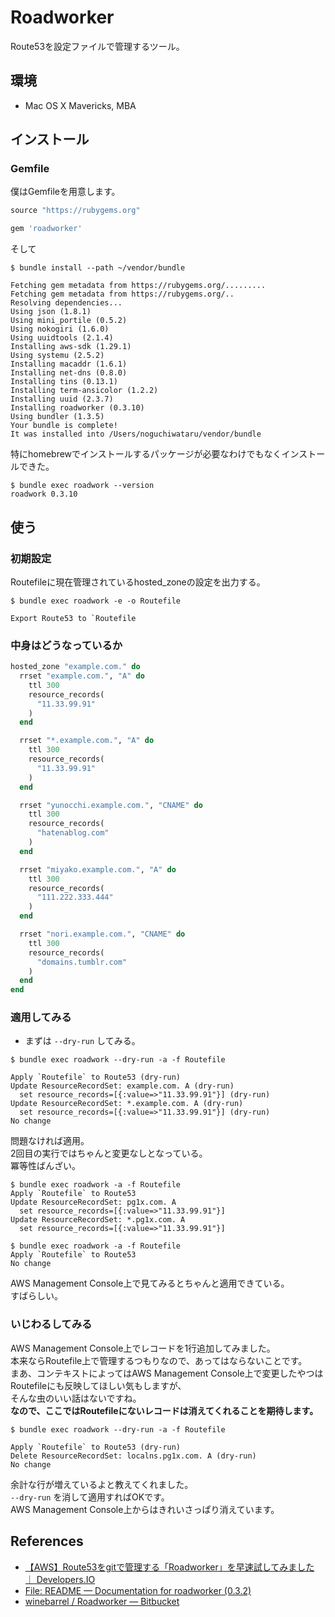 # Roadworker

Route53を設定ファイルで管理するツール。

## 環境

* Mac OS X Mavericks, MBA

## インストール

### Gemfile

僕はGemfileを用意します。

```ruby
source "https://rubygems.org"

gem 'roadworker'
```

そして

```
$ bundle install --path ~/vendor/bundle

Fetching gem metadata from https://rubygems.org/.........
Fetching gem metadata from https://rubygems.org/..
Resolving dependencies...
Using json (1.8.1)
Using mini_portile (0.5.2)
Using nokogiri (1.6.0)
Using uuidtools (2.1.4)
Installing aws-sdk (1.29.1)
Using systemu (2.5.2)
Installing macaddr (1.6.1)
Installing net-dns (0.8.0)
Installing tins (0.13.1)
Installing term-ansicolor (1.2.2)
Installing uuid (2.3.7)
Installing roadworker (0.3.10)
Using bundler (1.3.5)
Your bundle is complete!
It was installed into /Users/noguchiwataru/vendor/bundle
```

特にhomebrewでインストールするパッケージが必要なわけでもなくインストールできた。

```
$ bundle exec roadwork --version
roadwork 0.3.10
```

## 使う

### 初期設定

Routefileに現在管理されているhosted_zoneの設定を出力する。

```
$ bundle exec roadwork -e -o Routefile

Export Route53 to `Routefile
```

### 中身はどうなっているか

```ruby
hosted_zone "example.com." do
  rrset "example.com.", "A" do
    ttl 300
    resource_records(
      "11.33.99.91"
    )
  end

  rrset "*.example.com.", "A" do
    ttl 300
    resource_records(
      "11.33.99.91"
    )
  end

  rrset "yunocchi.example.com.", "CNAME" do
    ttl 300
    resource_records(
      "hatenablog.com"
    )
  end

  rrset "miyako.example.com.", "A" do
    ttl 300
    resource_records(
      "111.222.333.444"
    )
  end

  rrset "nori.example.com.", "CNAME" do
    ttl 300
    resource_records(
      "domains.tumblr.com"
    )
  end
end
```

### 適用してみる

* まずは `--dry-run` してみる。

```
$ bundle exec roadwork --dry-run -a -f Routefile

Apply `Routefile` to Route53 (dry-run)
Update ResourceRecordSet: example.com. A (dry-run)
  set resource_records=[{:value=>"11.33.99.91"}] (dry-run)
Update ResourceRecordSet: *.example.com. A (dry-run)
  set resource_records=[{:value=>"11.33.99.91"}] (dry-run)
No change
```

問題なければ適用。  
2回目の実行ではちゃんと変更なしとなっている。  
冪等性ばんざい。

```
$ bundle exec roadwork -a -f Routefile
Apply `Routefile` to Route53
Update ResourceRecordSet: pg1x.com. A
  set resource_records=[{:value=>"11.33.99.91"}]
Update ResourceRecordSet: *.pg1x.com. A
  set resource_records=[{:value=>"11.33.99.91"}]

$ bundle exec roadwork -a -f Routefile
Apply `Routefile` to Route53
No change
```

AWS Management Console上で見てみるとちゃんと適用できている。  
すばらしい。

### いじわるしてみる

AWS Management Console上でレコードを1行追加してみました。  
本来ならRoutefile上で管理するつもりなので、あってはならないことです。  
まあ、コンテキストによってはAWS Management Console上で変更したやつはRoutefileにも反映してほしい気もしますが、  
そんな虫のいい話はないですね。  
**なので、ここではRoutefileにないレコードは消えてくれることを期待します。**

```
$ bundle exec roadwork --dry-run -a -f Routefile

Apply `Routefile` to Route53 (dry-run)
Delete ResourceRecordSet: localns.pg1x.com. A (dry-run)
No change
```

余計な行が増えているよと教えてくれました。  
`--dry-run` を消して適用すればOKです。  
AWS Management Console上からはきれいさっぱり消えています。

## References

- [【AWS】Route53をgitで管理する「Roadworker」を早速試してみました ｜ Developers.IO](http://dev.classmethod.jp/cloud/aws/route53-as-code-roadworker/)
- [File: README — Documentation for roadworker (0.3.2)](http://rubydoc.info/gems/roadworker/0.3.2/file/README.md)
- [winebarrel / Roadworker — Bitbucket](https://bitbucket.org/winebarrel/roadworker)
